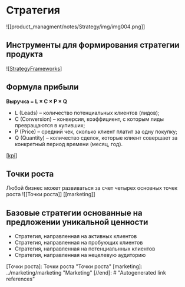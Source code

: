 # Стратегия


![[product_managment/notes/Strategy/img/img004.png]]  

## Инструменты для формирования стратегии продукта

![[StrategyFrameworks]]
  
## Формула прибыли
**Выручка = L × C × P × Q**
- L (Leads) – количество потенциальных клиентов (лидов);
- C (Conversion) – конверсия, коэффициент, с которым лиды превращаются в купивших;
- P (Price) – средний чек, сколько клиент платит за одну покупку;
- Q (Quantity) – количество сделок, которые клиент совершает за конкретный период времени (месяц, год).

[[kpi]]


## Точки роста
Любой бизнес может развиваться за счет четырех основных точек роста
![[Точки роста]]
[[marketing]]

## Базовые стратегии основанные на предложении уникальной ценности

- Стратегия, направленная на активных клиентов
- Стратегия, направленная на пробующих клиентов
- Стратегия, направленная на потенциальнных клиентов
- Стратегия, направленная на нецелевую аудиторию

[//begin]: # "Autogenerated link references for markdown compatibility"
[StrategyFrameworks]: StrategyFrameworks "Stratey Frameworks"
[kpi]: ../../../investing/notes/valuation/kpi "Формула прибыли"
[Точки роста]: Точки роста "Точки роста"
[marketing]: ../marketing/marketing "Marketing"
[//end]: # "Autogenerated link references"
